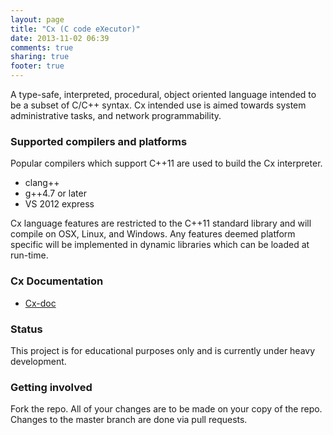 ```yaml
---
layout: page
title: "Cx (C code eXecutor)"
date: 2013-11-02 06:39
comments: true
sharing: true
footer: true
---
```

A type-safe, interpreted, procedural, object oriented language intended to be a subset of C/C++ syntax. Cx intended use is aimed towards system administrative tasks, and network programmability.

### Supported compilers and platforms
Popular compilers which support C++11 are used to build the Cx interpreter.

* clang++
* g++4.7 or later
* VS 2012 express

Cx language features are restricted to the C++11 standard library and will compile on OSX, Linux, and Windows. Any features deemed platform specific will be implemented in dynamic libraries which can be loaded at run-time.

### Cx Documentation
* [Cx-doc](cx-doc.html)

### Status
This project is for educational purposes only and is currently under heavy development.

### Getting involved
Fork the repo. All of your changes are to be made on your copy of the repo. Changes to the master branch are done via pull requests.